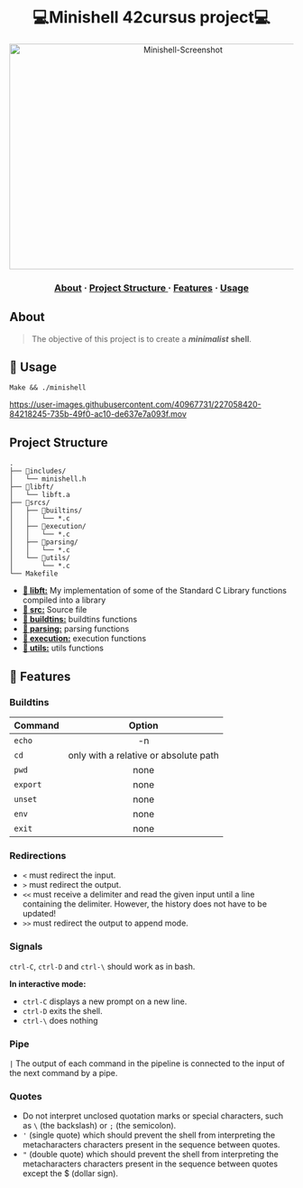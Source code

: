 <h1 align="center">
	💻Minishell
 42cursus project💻
</h1>



<p align="center">
<img align="center" alt="Minishell-Screenshot" src="https://user-images.githubusercontent.com/40967731/227051424-76741d01-f6d1-44ee-b574-bc6daff62ba0.png" width="600" height="400">
</p>

<h3 align="center">
	<a href="#about">About</a>
	<span> · </span>
	<a href="#projetstructure"> Project Structure </a>
	<span> · </span>
	<a href="#features">Features</a>
	<span> · </span>
	<a href="#usage">Usage</a>
</h3>

<h2 id="about">
About
</h2>

> The objective of this project is to create a ***minimalist*** **shell**.

<h2 id="usage">
🔨 Usage
</h2>

```shell
Make && ./minishell
```

https://user-images.githubusercontent.com/40967731/227058420-84218245-735b-49f0-ac10-de637e7a093f.mov

<h2 id="projetstructure">
Project Structure
</h2>

```
.
├── 📁includes/
│   └── minishell.h
├── 📁libft/
│   └── libft.a
├── 📁srcs/
│   ├── 📁builtins/
│   │   └── *.c
│   ├── 📁execution/
│   │   └── *.c
│   ├── 📁parsing/
│   │   └── *.c
│   └── 📁utils/
│       └── *.c
└── Makefile
```


* [**📂 libft:**](libft/) My implementation of some of the Standard C Library functions compiled into a library
* [**📂 src:**](src/) Source file
* [**📂 buildtins:**](src/buildtins/) buildtins functions
* [**📂 parsing:**](src/parsing/) parsing functions
* [**📂 execution:**](src/execution/) execution functions
* [**📂 utils:**](src/utils/) utils functions

<h2 id="features">
📖 Features
</h2>

<h3>
Buildtins
</h3>

| Command           | Option        |
| ------------- |:-------------:|
| `echo`         | -n     |
| `cd`           | only with a relative or absolute path     |
| `pwd`           | none    |
| `export`           | none  |
| `unset`           | none |
| `env`           | none    |
| `exit`           | none    |

<h3>
Redirections
</h3>

- `<` must redirect the input.
- `>` must redirect the output.
- `<<` must receive a delimiter and read the given input until a line
containing the delimiter. However, the history does not have to be updated!
- `>>` must redirect the output to append mode.

<h3>
Signals
</h3>

`ctrl-C`, `ctrl-D` and `ctrl-\` should work as in bash.

**In interactive mode:**
- `ctrl-C` displays a new prompt on a new line.
- `ctrl-D` exits the shell.
- `ctrl-\` does nothing

<h3>
Pipe
</h3>

`|` The output of each command in the pipeline is connected to the input of the next command by a pipe.

<h3>
Quotes
</h3>

- Do not interpret unclosed quotation marks or special characters, such as `\` (the backslash) or `;` (the semicolon).
- `'` (single quote) which should prevent the shell from interpreting the metacharacters characters present in the sequence between quotes.
- `"` (double quote) which should prevent the shell from interpreting the metacharacters characters present in the sequence between quotes except the $ (dollar sign).

